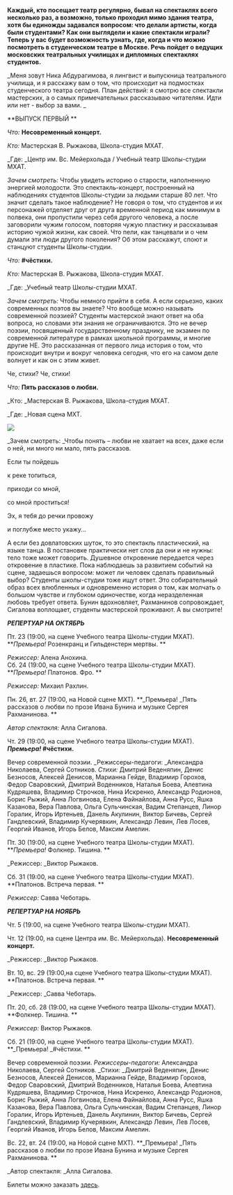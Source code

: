 **Каждый, кто посещает театр регулярно, бывал на спектаклях всего несколько раз, а возможно, только проходил мимо здания театра, хотя бы единожды задавался вопросом: что делали артисты, когда были студентами? Как они выглядели и какие спектакли играли? Теперь у вас будет возможность узнать, где, когда и что можно посмотреть в студенческом театре в Москве. Речь пойдет о ведущих московских театральных училищах и дипломных спектаклях студентов.**

_Меня зовут Ника Абдурагимова, я лингвист и выпускница театрального училища, и я расскажу вам о том, что происходит на подмостках студенческого театра сегодня. План действий: я смотрю все спектакли мастерских, а о самых примечательных рассказываю читателям. Идти или нет - выбор за вами. _

**ВЫПУСК ПЕРВЫЙ **

_Что:_ **Несовременный концерт.**

_Кто:_ Мастерская В. Рыжакова, Школа-студия МХАТ.

_Где: _Центр им. Вс. Мейерхольда / Учебный театр Школы-студии МХАТ.

_Зачем смотреть:_ Чтобы увидеть историю о старости, наполненную энергией молодости. Это спектакль-концерт, построенный на наблюдениях студентов Школы-студии за людьми старше 80 лет. Что значит сделать такое наблюдение? Не говоря о том, что студентов и их персонажей отделяет друг от друга временной период как минимум в полвека, они пропустили через себя другого человека, а после заговорили чужим голосом, повторяя чужую пластику и рассказывая историю чужой жизни, как своей. Что пели, как танцевали и о чем думали эти люди другого поколения? Об этом расскажут, споют и станцуют студенты Школы-студии. 

_Что:_ **#чёстихи.**

_Кто:_ Мастерская В. Рыжакова, Школа-студия МХАТ.

_Где: _Учебный театр Школы-студии МХАТ.

_Зачем смотреть:_ Чтобы немного прийти в себя. А если серьезно, каких современных поэтов вы знаете? Что вообще можно называть современной поэзией? Студенты мастерской знают ответ на оба вопроса, но словами эти знания не ограничиваются. Это не вечер поэзии, посвященный государственному празднику, не экзамен по современной литературе в рамках школьной программы, и многие другие НЕ. Это рассказанная от первого лица история о том, что происходит внутри и вокруг человека сегодня, что его на самом деле волнует и как он с этим живет.

Че, стихи? Че, стихи!

_Что:_ **Пять рассказов о любви.**

_Кто: _Мастерская В. Рыжакова, Школа-студия МХАТ.

_Где: _Новая сцена МХТ.

![](https://assets.discours.io/unsafe/900x/production/image/f0695d00-a54a-11e8-bfc7-9b5979ddfe3f.jpeg)

_Зачем смотреть: _Чтобы понять – любви не хватает на всех, даже если о ней, ни много ни мало, пять рассказов. 

Если ты пойдешь

к реке топиться,

приходи со мной,

со мной проститься!

Эх, я тебя до речки провожу

и поглубже место укажу...

А если без довлатовских шуток, то это спектакль пластический, на языке танца. В постановке практически нет слов да они и не нужны: тело тоже может говорить. Душевное откровение передается через откровение в пластике. Пока наблюдаешь за развитием событий на сцене, задаешься вопросом: может ли человек сделать правильный выбор? Студенты школы-студии тоже ищут ответ. Это собирательный образ всех влюбленных и одновременно история о том, как молчать о большом чувстве и глубоком одиночестве, когда неразделенная любовь требует ответа. Бунин вдохновляет, Рахманинов сопровождает, Сигалова воплощает, студенты мастерской проживают. А вы смотрите!

_**РЕПЕРТУАР НА ОКТЯБРЬ**_

Пт. 23 (19:00, на сцене Учебного театра Школы-студии МХАТ). **_Премьера!_ Розенкранц и Гильденстерн мертвы. **

_Режиссер:_ Алена Анохина.  
Сб. 24 (19:00, на сцене Учебного театра Школы-студии МХАТ). **_Премьера!_ Платонов. Фро. **

_Режиссер:_ Михаил Рахлин.

Пн. 26, вт. 27 (19:00, на Новой сцене МХТ). **_Премьера! _Пять рассказов о любви по прозе Ивана Бунина и музыке Сергея Рахманинова. **

_Автор спектакля:_ Алла Сигалова. 

Чт. 29 (19:00, на сцене Учебного театра Школы-студии МХАТ). **_Премьера!_ #чёстихи.**

Вечер современной поэзии. _Режиссеры-педагоги: _Александра Николаева, Сергей Сотников. _Стихи:_ Дмитрий Веденяпин, Денис Безносов, Алексей Денисов, Марианна Гейде, Владимир Горохов, Федор Сваровский, Дмитрий Воденников, Наталья Боева, Алевтина Кудряшева, Владимир Строчков, Нина Искренко, Александр Родионов, Борис Рыжий, Анна Логвинова, Елена Файнайлова, Анна Русс, Яшка Казанова, Вера Павлова, Ольга Сульчинская, Вадим Степанцев, Линор Горалик, Игорь Иртеньев, Данель Акулинин, Виктор Бичевь, Сергей Гандлевский, Владимир Кучерявкин, Александр Левин, Лев Лосев, Георгий Иванов, Игорь Белов, Максим Амелин. 

Пт. 30 (19:00, на сцене Учебного театра Школы-студии МХАТ). **_Премьера!_ Фолкнер. Тишина. **

_Режиссер: _Виктор Рыжаков.

Сб. 31 (19:00, на сцене Учебного театра Школы-студии МХАТ). **Платонов. Встреча первая. **

_Режиссер:_ Савва Чеботарь.

  
_**РЕПЕРТУАР НА НОЯБРЬ**_

Чт. 5 (19:00, на сцене Учебного театра Школы-студии МХАТ). 

Чт. 12 (19:00, на сцене Центра им. Вс. Мейерхольда). **Несовременный концерт.**

_Режиссер: _Виктор Рыжаков.

Вт. 10, вс. 29 (19:00,на сцене Учебного театра Школы-студии МХАТ). **Платонов. Встреча первая. **

_Режиссер: _Савва Чеботарь.

Пт. 20, сб. 28 (19:00, на сцене Учебного театра Школы-студии МХАТ). **Фолкнер. Тишина. **

_Режиссер:_ Виктор Рыжаков.

Сб. 21 (19:00, на сцене Учебного театра Школы-студии МХАТ). **_Премьера! _#чёстихи. **

Вечер современной поэзии. _Режиссеры-педагоги:_ Александра Николаева, Сергей Сотников. _Стихи: _Дмитрий Веденяпин, Денис Безносов, Алексей Денисов, Марианна Гейде, Владимир Горохов, Федор Сваровский, Дмитрий Воденников, Наталья Боева, Алевтина Кудряшева, Владимир Строчков, Нина Искренко, Александр Родионов, Борис Рыжий, Анна Логвинова, Елена Файнайлова, Анна Русс, Яшка Казанова, Вера Павлова, Ольга Сульчинская, Вадим Степанцев, Линор Горалик, Игорь Иртеньев, Данель Акулинин, Виктор Бичевь, Сергей Гандлевский, Владимир Кучерявкин, Александр Левин, Лев Лосев, Георгий Иванов, Игорь Белов, Максим Амелин. 

Вс. 22, вт. 24 (19:00, на Новой сцене МХТ). **_Премьера! _Пять рассказов о любви по прозе Ивана Бунина и музыке Сергея Рахманинова. **

_Автор спектакля: _Алла Сигалова.

Билеты можно заказать [здесь](http://mhatschool.theatre.ru/).
